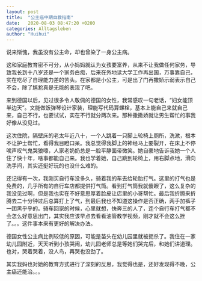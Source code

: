 ```yaml
---
layout: post
title:  "公主癌中期自救指南"
date:   2020-08-03 08:47:20 +0200
categories: Alltagsleben
author: "Huihui"
---
```

说来惭愧，我虽没有公主命，却也曾染了一身公主病。

这和家庭教育密不可分，从小妈妈就认为女孩要富养，从来不让我做任何家务，导致我长到十八岁还是一个家务白痴，后来在外地读大学工作再出国，万事靠自己，实在吃尽了自理能力差的苦头。在家都是小公主，可是出了门再撒娇示弱表示自己不会，除了尴尬真是无能的表现了吧。

来到德国以后，见过很多令人敬佩的德国的女性，我常感叹一句老话，“妇女能顶半边天”。文能做饭弹琴设计家装，理能写代码算螺栓，基本上能自己来就自己来，自己不行，也要试试，实在不行就分两次来。那种撒撒娇就让男生帮忙的事我好像从没见过。

这次住院，隔壁床的老太年近八十，一个人跳着一只脚上轮椅上厕所，洗漱，根本不让护士帮忙，看得我目瞪口呆。我总觉得我脚上的神经马上要裂开，在床上不停唉声叹气鬼哭狼嚎，人家老奶奶总是一脸平静面带微笑。她自豪地告诉我她一个人住了快十年，啥事都能自己来。我也学着她，自己跳到轮椅上，用右脚点地，滑向洗手间，其实还挺好玩的也没什么难的。

还记得有一次，我刚买自行车没多久，骑着我的车去给轮胎打气。这里的打气也是免费的，几乎所有的自行车店都提供打气筒。看到打气筒我就傻眼了，这么复杂的我没见过啊，但是我也实在不好意思厚着脸皮让店里的小哥帮忙。最后我折腾来折腾去二十分钟过后总算打上了气，到最后我也不知道这操作是否正确，两手加裤子一团黑乎乎的。骑车回家的时候，心里就想，快奔三的人了，连个自行车打气都不会怎么好意思出门，其实我应该早点去看看油管教学视频，刚才就不会这么挫了。。。这件事本来有更好的解决办法。

德国女性公主病比例较低的原因，可能是苗头在幼儿园里就被扼杀了。我住在一家幼儿园附近，天天听到小孩哭闹，幼儿园老师总是等她们哭完后，和她们讲道理。也对，哭着哭着，没人鸟，再哭也没劲了。

其实我妈也对她的教育方式进行了深刻的反思，我觉得也是，还好发现得不晚，公主癌还能治。。。
